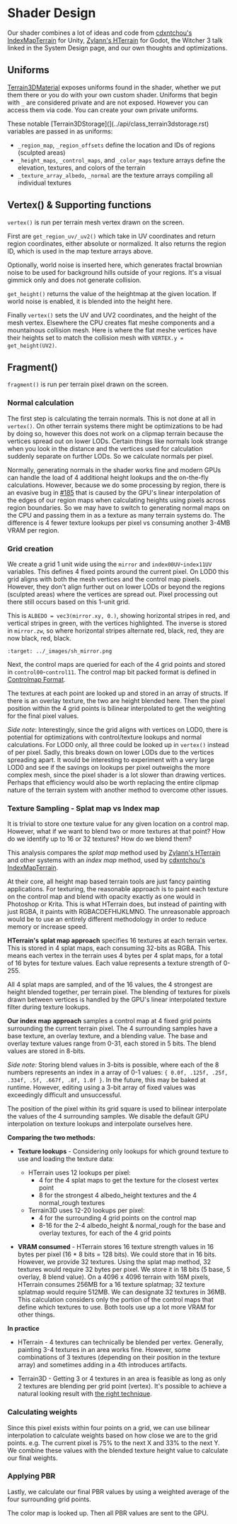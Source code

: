 Shader Design
==============

Our shader combines a lot of ideas and code from [cdxntchou's IndexMapTerrain](https://github.com/cdxntchou/IndexMapTerrain) for Unity, [Zylann's HTerrain](https://github.com/Zylann/godot_heightmap_plugin/) for Godot, the Witcher 3 talk linked in the System Design page, and our own thoughts and optimizations.

## Uniforms

[Terrain3DMaterial](../api/class_terrain3dmaterial.rst) exposes uniforms found in the shader, whether we put them there or you do with your own custom shader. Uniforms that begin with `_` are considered private and are not exposed. However you can access them via code. You can create your own private uniforms.

These notable [Terrain3DStorage](](../api/class_terrain3dstorage.rst) variables are passed in as uniforms:
* `_region_map`, `_region_offsets` define the location and IDs of regions (sculpted areas)
* `_height_maps`, `_control_maps`, and `_color_maps` texture arrays define the elevation, textures, and colors of the terrain
* `_texture_array_albedo`, `_normal` are the texture arrays compiling all individual textures

## Vertex() & Supporting functions

`vertex()` is run per terrain mesh vertex drawn on the screen.

First are `get_region_uv/_uv2()` which take in UV coordinates and return region coordinates, either absolute or normalized. It also returns the region ID, which is used in the map texture arrays above.

Optionally, world noise is inserted here, which generates fractal brownian noise to be used for background hills outside of your regions. It's a visual gimmick only and does not generate collision.

`get_height()` returns the value of the heightmap at the given location. If world noise is enabled, it is blended into the height here.

Finally `vertex()` sets the UV and UV2 coordinates, and the height of the mesh vertex. Elsewhere the CPU creates flat meshe components and a mountainous collision mesh. Here is where the flat meshe vertices have their heights set to match the collision mesh with `VERTEX.y = get_height(UV2)`.

## Fragment()

`fragment()` is run per terrain pixel drawn on the screen.

### Normal calculation

The first step is calculating the terrain normals. This is not done at all in `vertex()`. On other terrain systems there might be optimizations to be had by doing so, however this does not work on a clipmap terrain because the vertices spread out on lower LODs. Certain things like normals look strange when you look in the distance and the vertices used for calculation suddenly separate on further LODs. So we calculate normals per pixel.

Normally, generating normals in the shader works fine and modern GPUs can handle the load of 4 additional height lookups and the on-the-fly calculations. However, because we do some processing by region, there is an evasive bug in [#185](https://github.com/TokisanGames/Terrain3D/issues/185) that is caused by the GPU's linear interpolation of the edges of our region maps when calculating heights using pixels across region boundaries. So we may have to switch to generating normal maps on the CPU and passing them in as a texture as many terrain systems do. The difference is 4 fewer texture lookups per pixel vs consuming another 3-4MB VRAM per region.

### Grid creation

We create a grid 1 unit wide using the `mirror` and `index00UV`-`index11UV` variables. This defines 4 fixed points around the current pixel. On LOD0 this grid aligns with both the mesh vertices and the control map pixels. However, they don't align further out on lower LODs or beyond the regions (sculpted areas) where the vertices are spread out. Pixel processing out there still occurs based on this 1-unit grid.

This is `ALBEDO = vec3(mirror.xy, 0.)`, showing horizontal stripes in red, and vertical stripes in green, with the vertices highlighted. The inverse is stored in `mirror.zw`, so where horizontal stripes alternate red, black, red, they are now black, red, black.

```{image} images/sh_mirror.png
:target: ../_images/sh_mirror.png
```

Next, the control maps are queried for each of the 4 grid points and stored in `control00`-`control11`. The control map bit packed format is defined in [Controlmap Format](controlmap_format.md). 

The textures at each point are looked up and stored in an array of structs. If there is an overlay texture, the two are height blended here. Then the pixel position within the 4 grid points is bilinear interpolated to get the weighting for the final pixel values.

_Side note_: Interestingly, since the grid aligns with vertices on LOD0, there is potential for optimizations with control/texture lookups and normal calculations. For LOD0 only, all three could be looked up in `vertex()` instead of per pixel. Sadly, this breaks down on lower LODs due to the vertices spreading apart. It would be interesting to experiment with a very large LOD0 and see if the savings on lookups per pixel outweighs the more complex mesh, since the pixel shader is a lot slower than drawing vertices. Perhaps that efficiency would also be worth replacing the entire clipmap nature of the terrain system with another method to overcome other issues.

### Texture Sampling - Splat map vs Index map

It is trivial to store one texture value for any given location on a control map. However, what if we want to blend two or more textures at that point? How do we identify up to 16 or 32 textures? How do we blend them?

This analysis compares the *splat map* method used by [Zylann's HTerrain](https://github.com/Zylann/godot_heightmap_plugin/) and other systems with an *index map* method, used by [cdxntchou's IndexMapTerrain](https://github.com/cdxntchou/IndexMapTerrain).

At their core, all height map based terrain tools are just fancy painting applications. For texturing, the reasonable approach is to paint each texture on the control map and blend with opacity exactly as one would in Photoshop or Krita. This is what HTerrain does, but instead of painting with just RGBA, it paints with RGBACDEFHIJKLMNO. The unreasonable approach would be to use an entirely different methodology in order to reduce memory or increase speed.

**HTerrain's splat map approach** specifies 16 textures at each terrain vertex. This is stored in 4 splat maps, each consuming 32-bits as RGBA. This means each vertex in the terrain uses 4 bytes per 4 splat maps, for a total of 16 bytes for texture values. Each value represents a texture strength of 0-255. 

All 4 splat maps are sampled, and of the 16 values, the 4 strongest are height blended together, per terrain pixel. The blending of textures for pixels drawn between vertices is handled by the GPU's linear interpolated texture filter during texture lookups.

**Our index map approach** samples a control map at 4 fixed grid points surrounding the current terrain pixel. The 4 surrounding samples have a base texture, an overlay texture, and a blending value. The base and overlay texture values range from 0-31, each stored in 5 bits. The blend values are stored in 8-bits.

*Side note:* Storing blend values in 3-bits is possible, where each of the 8 numbers represents an index in a array of 0-1 values: `{ 0.0f, .125f, .25f, .334f, .5f, .667f, .8f, 1.0f }`. In the future, this may be baked at runtime. However, editing using a 3-bit array of fixed values was exceedingly difficult and unsuccessful.

The position of the pixel within its grid square is used to bilinear interpolate the values of the 4 surrounding samples. We disable the default GPU interpolation on texture lookups and interpolate ourselves here. 

**Comparing the two methods:**

* **Texture lookups** - Considering only lookups for which ground texture to use and loading the texture data:
  * HTerrain uses 12 lookups per pixel:
    * 4 for the 4 splat maps to get the texture for the closest vertex point
    * 8 for the strongest 4 albedo_height textures and the 4 normal_rough textures
  * Terrain3D uses 12-20 lookups per pixel:
    * 4 for the surrounding 4 grid points on the control map
    * 8-16 for the 2-4 albedo_height & normal_rough for the base and overlay textures, for each of the 4 grid points

* **VRAM consumed** - HTerrain stores 16 texture strength values in 16 bytes per pixel (16 * 8 bits = 128 bits). We could store that in 16 bits. However, we provide 32 textures. Using the splat map method, 32 textures would require 32 bytes per pixel. We store it in 18 bits (5 base, 5 overlay, 8 blend value). On a 4096 x 4096 terrain with 16M pixels, HTerrain consumes 256MB for a 16 texture splatmap; 32 texture splatmap would require 512MB. We can designate 32 textures in 36MB. This calculation considers only the portion of the control maps that define which textures to use. Both tools use up a lot more VRAM for other things.

**In practice**

* HTerrain - 4 textures can technically be blended per vertex. Generally, painting 3-4 textures in an area works fine. However, some combinations of 3 textures (depending on their position in the texture array) and sometimes adding in a 4th introduces artifacts. 

* Terrain3D - Getting 3 or 4 textures in an area is feasible as long as only 2 textures are blending per grid point (vertex). It's possible to achieve a natural looking result with [the right technique](texture_painting.md#manual-painting-technique).

### Calculating weights

Since this pixel exists within four points on a grid, we can use bilinear interpolation to calculate weights based on how close we are to the grid points. e.g. The current pixel is 75% to the next X and 33% to the next Y. We combine these values with the blended texture height value to calculate our final weights.

### Applying PBR

Lastly, we calculate our final PBR values by using a weighted average of the four surrounding grid points.

The color map is looked up. Then all PBR values are sent to the GPU.

